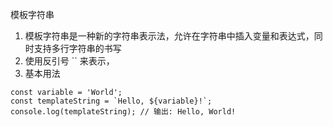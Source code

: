 模板字符串
1. 模板字符串是一种新的字符串表示法，允许在字符串中插入变量和表达式，同时支持多行字符串的书写
2. 使用反引号 `` 来表示，
3. 基本用法
```
const variable = 'World';
const templateString = `Hello, ${variable}!`;
console.log(templateString); // 输出: Hello, World!
```